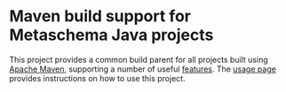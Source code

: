 
# Maven build support for Metaschema Java projects

This project provides a common build parent for all projects built using
[Apache Maven](https://maven.apache.org/), supporting a number of useful [features](../index.html#build-features).
The [usage page](../index.html#usage) provides instructions on how to use this project.
   